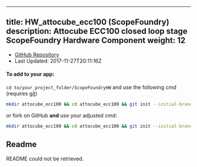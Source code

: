 
---
title: HW_attocube_ecc100 (ScopeFoundry)
description: Attocube ECC100 closed loop stage ScopeFoundry Hardware Component
weight: 12
---
- [GitHub Repository](https://github.com/ScopeFoundry/HW_attocube_ecc100)
- Last Updated: 2017-11-27T20:11:16Z


#### To add to your app:

`cd to/your_project_folder/ScopeFoundryHW` and use the following cmd (requires [git](/docs/100_development/20_git/))

```bash
mkdir attocube_ecc100 && cd attocube_ecc100 && git init --initial-branch=master && git remote add upstream_ScopeFoundry https://github.com/ScopeFoundry/HW_attocube_ecc100 && git pull upstream_ScopeFoundry master && cd ..
```

*or* fork on GitHub **and** use your adjusted cmd:

```bash
mkdir attocube_ecc100 && cd attocube_ecc100 && git init --initial-branch=master && git remote add origin https://github.com/YOUR_GH_ACC/HW_attocube_ecc100 && git pull origin master && cd ..
```

## Readme
README could not be retrieved.
